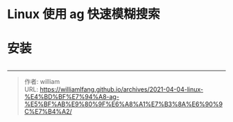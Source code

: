 # Linux 使用 ag 快速模糊搜索


# 安装

```bash

```





---

> 作者: william  
> URL: https://williamlfang.github.io/archives/2021-04-04-linux-%E4%BD%BF%E7%94%A8-ag-%E5%BF%AB%E9%80%9F%E6%A8%A1%E7%B3%8A%E6%90%9C%E7%B4%A2/  

